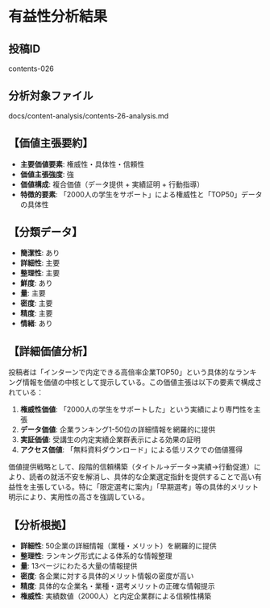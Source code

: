# 有益性分析結果

## 投稿ID
contents-026

## 分析対象ファイル
docs/content-analysis/contents-26-analysis.md

## 【価値主張要約】
- **主要価値要素**: 権威性・具体性・信頼性
- **価値主張強度**: 強
- **価値構成**: 複合価値（データ提供 + 実績証明 + 行動指導）
- **特徴的要素**: 「2000人の学生をサポート」による権威性と「TOP50」データの具体性

## 【分類データ】
- **簡潔性**: あり
- **詳細性**: 主要
- **整理性**: 主要
- **鮮度**: あり
- **量**: 主要
- **密度**: 主要
- **精度**: 主要
- **情緒**: あり

## 【詳細価値分析】
投稿者は「インターンで内定できる高倍率企業TOP50」という具体的なランキング情報を価値の中核として提示している。この価値主張は以下の要素で構成されている：

1. **権威性価値**: 「2000人の学生をサポートした」という実績により専門性を主張
2. **データ価値**: 企業ランキング1-50位の詳細情報を網羅的に提供
3. **実証価値**: 受講生の内定実績企業群表示による効果の証明
4. **アクセス価値**: 「無料資料ダウンロード」による低リスクでの価値獲得

価値提供戦略として、段階的信頼構築（タイトル→データ→実績→行動促進）により、読者の就活不安を解消し、具体的な企業選定指針を提供することで高い有益性を主張している。特に「限定選考に案内」「早期選考」等の具体的メリット明示により、実用性の高さを強調している。

## 【分析根拠】
- **詳細性**: 50企業の詳細情報（業種・メリット）を網羅的に提供
- **整理性**: ランキング形式による体系的な情報整理
- **量**: 13ページにわたる大量の情報提供
- **密度**: 各企業に対する具体的メリット情報の密度が高い
- **精度**: 具体的な企業名・業種・選考メリットの正確な情報提示
- **権威性**: 実績数値（2000人）と内定企業群による信頼性構築